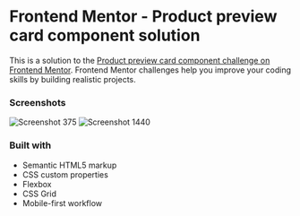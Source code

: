 # Frontend Mentor - Product preview card component solution

This is a solution to the [Product preview card component challenge on Frontend Mentor](https://www.frontendmentor.io/challenges/product-preview-card-component-GO7UmttRfa). Frontend Mentor challenges help you improve your coding skills by building realistic projects. 

### Screenshots
![Screenshot 375](https://user-images.githubusercontent.com/126762774/227774194-1544d872-52db-4144-b38d-1534a18c8769.png)
![Screenshot 1440](https://user-images.githubusercontent.com/126762774/227774200-2d7c0976-4507-4744-9f1f-3c9b56d1104a.png)


### Built with

- Semantic HTML5 markup
- CSS custom properties
- Flexbox
- CSS Grid
- Mobile-first workflow
